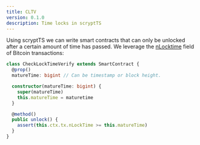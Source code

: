 ```yaml
---
title: CLTV
version: 0.1.0
description: Time locks in scryptTS
---
```


Using scryptTS we can write smart contracts that can only be unlocked after a certain amount of time has passed. We leverage the [nLocktime](https://wiki.bitcoinsv.io/index.php/NLocktime_and_nSequence) field of Bitcoin transactions:

```ts
class CheckLockTimeVerify extends SmartContract {
  @prop()
  matureTime: bigint // Can be timestamp or block height.

  constructor(matureTime: bigint) {
    super(matureTime)
    this.matureTime = maturetime
  }

  @method()
  public unlock() {
    assert(this.ctx.tx.nLockTime >= this.matureTime)
  }
}
```
